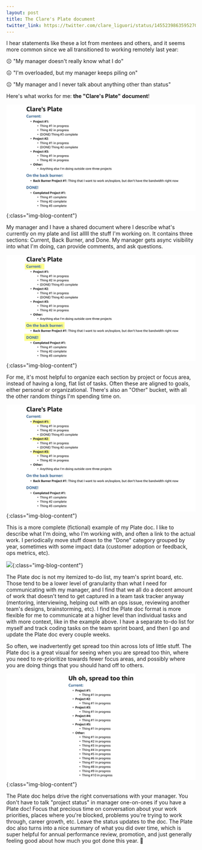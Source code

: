 ```yaml
---
layout: post
title: The Clare's Plate document
twitter_link: https://twitter.com/clare_liguori/status/1455239863595270145
---
```


I hear statements like these a lot from mentees and others, and it seems more common since we all transitioned to working remotely last year:

:frowning_face: "My manager doesn't really know what I do"

:frowning_face: "I'm overloaded, but my manager keeps piling on"

:frowning_face: "My manager and I never talk about anything other than status"

Here's what works for me: **the "Clare's Plate" document**!

![](/static/img/posts/clares-plate-generic-example.jpeg){:class="img-blog-content"}

My manager and I have a shared document where I describe what's currently on my plate and list alllll the stuff I'm working on. It contains three sections: Current, Back Burner, and Done. My manager gets async visibility into what I'm doing, can provide comments, and ask questions.

![](/static/img/posts/clares-plate-generic-example-sections.jpeg){:class="img-blog-content"}

For me, it's most helpful to organize each section by project or focus area, instead of having a long, flat list of tasks. Often these are aligned to goals, either personal or organizational. There's also an "Other" bucket, with all the other random things I'm spending time on.

![](/static/img/posts/clares-plate-generic-example-projects.jpeg){:class="img-blog-content"}

This is a more complete (fictional) example of my Plate doc. I like to describe what I'm doing, who I'm working with, and often a link to the actual work. I periodically move stuff down to the "Done" category grouped by year, sometimes with some impact data (customer adoption or feedback, ops metrics, etc).

![](/static/img/posts/clares-plate-fictional-example.jpeg){:class="img-blog-content"}

The Plate doc is not my itemized to-do list, my team's sprint board, etc. Those tend to be a lower level of granularity than what I need for communicating with my manager, and I find that we all do a decent amount of work that doesn't tend to get captured in a team task tracker anyway (mentoring, interviewing, helping out with an ops issue, reviewing another team's designs, brainstorming, etc).  I find the Plate doc format is more flexible for me to communicate at a higher level than individual tasks and with more context, like in the example above. I have a separate to-do list for myself and track coding tasks on the team sprint board, and then I go and update the Plate doc every couple weeks.

So often, we inadvertently get spread too thin across lots of little stuff. The Plate doc is a great visual for seeing when you are spread too thin, where you need to re-prioritize towards fewer focus areas, and possibly where you are doing things that you should hand off to others.

![](/static/img/posts/clares-plate-spread-too-thin.jpeg){:class="img-blog-content"}

The Plate doc helps drive the right conversations with your manager. You don't have to talk "project status" in manager one-on-ones if you have a Plate doc! Focus that precious time on conversation about your work priorities, places where you're blocked, problems you're trying to work through, career growth, etc. Leave the status updates to the doc.  The Plate doc also turns into a nice summary of what you did over time, which is super helpful for annual performance review, promotion, and just generally feeling good about how much you got done this year. :tada:

